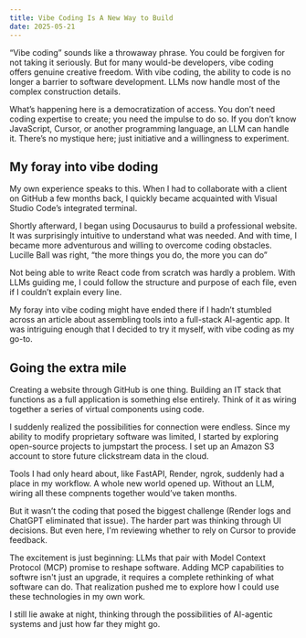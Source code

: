 ```yaml
---
title: Vibe Coding Is A New Way to Build
date: 2025-05-21
---
```

“Vibe coding” sounds like a throwaway phrase. You could be forgiven for not taking it seriously. But for many would-be developers, vibe coding offers genuine creative freedom. With vibe coding, the ability to code is no longer a barrier to software development. LLMs now handle most of the complex construction details.

What’s happening here is a democratization of access. You don’t need coding expertise to create; you need the impulse to do so. If you don’t know JavaScript, Cursor, or another programming language, an LLM can handle it. There’s no mystique here; just initiative and a willingness to experiment.

<!--truncate-->

## My foray into vibe doding

My own experience speaks to this. When I had to collaborate with a client on GitHub a few months back, I quickly became acquainted with Visual Studio Code’s integrated terminal.

Shortly afterward, I began using Docusaurus to build a professional website. It was surprisingly intuitive to understand what was needed. And with time, I became more adventurous and willing to overcome coding obstacles. Lucille Ball was right, “the more things you do, the more you can do”

Not being able to write React code from scratch was hardly a problem. With LLMs guiding me, I could follow the structure and purpose of each file, even if I couldn’t explain every line.

My foray into vibe coding might have ended there if I hadn’t stumbled across an article about assembling tools into a full-stack AI-agentic app. It was intriguing enough that I decided to try it myself, with vibe coding as my go-to.

## Going the extra mile

Creating a website through GitHub is one thing. Building an IT stack that functions as a full application is something else entirely. Think of it as wiring together a series of virtual components using code.

I suddenly realized the possibilities for connection were endless. Since my ability to modify proprietary software was limited, I started by exploring open-source projects to jumpstart the process. I set up an Amazon S3 account to store future clickstream data in the cloud.

Tools I had only heard about, like FastAPI, Render, ngrok, suddenly had a place in my workflow. A whole new world opened up. Without an LLM, wiring all these compnents together would’ve taken months.

But it wasn’t the coding that posed the biggest challenge (Render logs and ChatGPT eliminated that issue). The harder part was thinking through UI decisions. But even here, I'm reviewing whether to rely on Cursor to provide feedback.

The excitement is just beginning: LLMs that pair with Model Context Protocol (MCP) promise to reshape software. Adding MCP capabilities to softwre isn't just an upgrade, it requires a complete rethinking of what software can do. That realization pushed me to explore how I could use these technologies in my own work.

I still lie awake at night, thinking through the possibilities of AI-agentic systems and just how far they might go.


